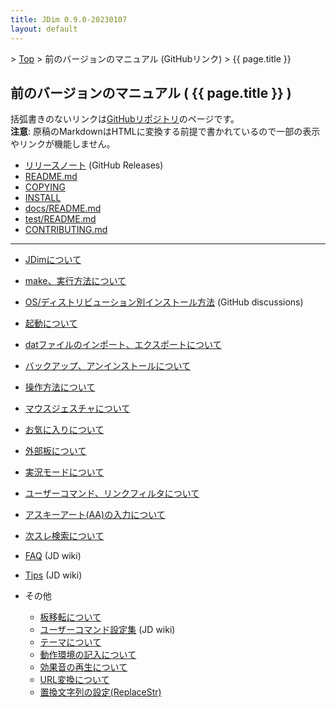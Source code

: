 ```yaml
---
title: JDim 0.9.0-20230107
layout: default
---
```


&gt; [Top](../) &gt; 前のバージョンのマニュアル (GitHubリンク) &gt; {{ page.title }}


## 前のバージョンのマニュアル ( {{ page.title }} )

括弧書きのないリンクは[GitHubリポジトリ][gh]のページです。<br>
**注意**: 原稿のMarkdownはHTMLに変換する前提で書かれているので一部の表示やリンクが機能しません。

- [リリースノート][release-note] (GitHub Releases)
- [README.md][readme]
- [COPYING][copying]
- [INSTALL][install]
- [docs/README.md][docs-readme]
- [test/README.md][test-readme]
- [CONTRIBUTING.md][contributing]

---

- [JDimについて][about]
- [make、実行方法について][make]
- [OS/ディストリビューション別インストール方法][dis592] (GitHub discussions)
- [起動について][start]
- [datファイルのインポート、エクスポートについて][dat]
- [バックアップ、アンインストールについて][backup]

- [操作方法について][operation]
- [マウスジェスチャについて][mouse]

- [お気に入りについて][favorite]
- [外部板について][external]
- [実況モードについて][live]
- [ユーザーコマンド、リンクフィルタについて][usrcmd]
- [アスキーアート(AA)の入力について][asciiart]
- [次スレ検索について][next]

- [FAQ][jdwiki-faq] (JD wiki)
- [Tips][jdwiki-tips] (JD wiki)
- その他
  - [板移転について][move]
  - [ユーザーコマンド設定集][jdwiki-usrcmd] (JD wiki)
  - [テーマについて][skin]
  - [動作環境の記入について][environment]
  - [効果音の再生について][sound]
  - [URL変換について][urlreplace]
  - [置換文字列の設定(ReplaceStr)][replacestr]

[gh]: https://github.com/JDimproved/JDim/tree/JDim-v0.9.0

[release-note]: https://github.com/JDimproved/JDim/releases/tag/JDim-v0.9.0
[readme]: https://github.com/JDimproved/JDim/blob/JDim-v0.9.0/README.md
[copying]: https://github.com/JDimproved/JDim/blob/JDim-v0.9.0/COPYING
[install]: https://github.com/JDimproved/JDim/blob/JDim-v0.9.0/INSTALL
[docs-readme]: https://github.com/JDimproved/JDim/blob/JDim-v0.9.0/docs/README.md
[test-readme]: https://github.com/JDimproved/JDim/blob/JDim-v0.9.0/test/README.md
[contributing]: https://github.com/JDimproved/JDim/blob/JDim-v0.9.0/CONTRIBUTING.md

[about]: https://github.com/JDimproved/JDim/blob/JDim-v0.9.0/docs/manual/about.md
[make]: https://github.com/JDimproved/JDim/blob/JDim-v0.9.0/docs/manual/make.md
[dis592]: https://github.com/JDimproved/JDim/discussions/592
[start]: https://github.com/JDimproved/JDim/blob/JDim-v0.9.0/docs/manual/start.md
[dat]: https://github.com/JDimproved/JDim/blob/JDim-v0.9.0/docs/manual/dat.md
[backup]: https://github.com/JDimproved/JDim/blob/JDim-v0.9.0/docs/manual/backup.md

[operation]: https://github.com/JDimproved/JDim/blob/JDim-v0.9.0/docs/manual/operation.md
[mouse]: https://github.com/JDimproved/JDim/blob/JDim-v0.9.0/docs/manual/mouse.md

[favorite]: https://github.com/JDimproved/JDim/blob/JDim-v0.9.0/docs/manual/favorite.md
[external]: https://github.com/JDimproved/JDim/blob/JDim-v0.9.0/docs/manual/external.md
[live]: https://github.com/JDimproved/JDim/blob/JDim-v0.9.0/docs/manual/live.md
[usrcmd]: https://github.com/JDimproved/JDim/blob/JDim-v0.9.0/docs/manual/usrcmd.md
[asciiart]: https://github.com/JDimproved/JDim/blob/JDim-v0.9.0/docs/manual/asciiart.md
[next]: https://github.com/JDimproved/JDim/blob/JDim-v0.9.0/docs/manual/next.md

[jdwiki-faq]: https://ja.osdn.net/projects/jd4linux/wiki/FAQ
[jdwiki-tips]: https://ja.osdn.net/projects/jd4linux/wiki/Tips
[move]: https://github.com/JDimproved/JDim/blob/JDim-v0.9.0/docs/manual/move.md
[jdwiki-usrcmd]: https://ja.osdn.net/projects/jd4linux/wiki/%E3%83%A6%E3%83%BC%E3%82%B6%E3%83%BC%E3%82%B3%E3%83%9E%E3%83%B3%E3%83%89%E8%A8%AD%E5%AE%9A%E9%9B%86
[skin]: https://github.com/JDimproved/JDim/blob/JDim-v0.9.0/docs/manual/skin.md
[environment]: https://github.com/JDimproved/JDim/blob/JDim-v0.9.0/docs/manual/environment.md
[sound]: https://github.com/JDimproved/JDim/blob/JDim-v0.9.0/docs/manual/sound.md
[urlreplace]: https://github.com/JDimproved/JDim/blob/JDim-v0.9.0/docs/manual/urlreplace.md
[replacestr]: https://github.com/JDimproved/JDim/blob/JDim-v0.9.0/docs/manual/replacestr.md

